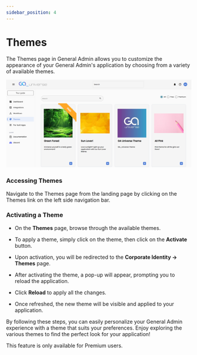 ```yaml
---
sidebar_position: 4
---
```



# Themes

The Themes page in General Admin allows you to customize the appearance of your General Admin's application by choosing from a variety of available themes.

![Themes](../../static/img/Themes.png)

### Accessing Themes
Navigate to the Themes page from the landing page by clicking on the Themes link on the left side navigation bar.

### Activating a Theme
- On the **Themes** page, browse through the available themes.

- To apply a theme, simply click on the theme, then click on the **Activate** button.

- Upon activation, you will be redirected to the **Corporate Identity → Themes** page.

- After activating the theme, a pop-up will appear, prompting you to reload the application.

- Click **Reload** to apply all the changes.

- Once refreshed, the new theme will be visible and applied to your application.

 
By following these steps, you can easily personalize your General Admin experience with a theme that suits your preferences. Enjoy exploring the various themes to find the perfect look for your application!

This feature is only available for Premium users.